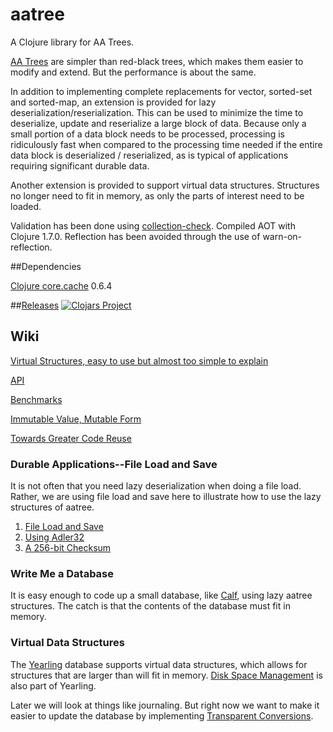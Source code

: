 # aatree

A Clojure library for AA Trees.

[AA Trees](https://en.wikipedia.org/wiki/AA_tree) 
are simpler than red-black trees,
which makes them easier to modify and extend.
But the performance is about the same.

In addition to implementing complete replacements for vector, sorted-set 
and sorted-map, an extension is
provided for lazy deserialization/reserialization.
This can be used to minimize the time to deserialize, update and reserialize
a large block of data. Because only a small portion of a data block
needs to be processed, processing is ridiculously fast when compared to
the processing time needed if the entire data block is deserialized / reserialized,
as is typical of applications requiring significant durable data.

Another extension is provided to support virtual data structures.
Structures no longer need to fit in memory, as only the parts of interest need to be
loaded.

Validation has been done using 
[collection-check](https://github.com/ztellman/collection-check).
Compiled AOT with Clojure 1.7.0. Reflection has been avoided through the
use of warn-on-reflection.

##Dependencies

[Clojure core.cache](https://github.com/clojure/core.cache#readme) 0.6.4

##[Releases](https://github.com/laforge49/aatree/releases)
[![Clojars Project](http://clojars.org/aatree/latest-version.svg)](http://clojars.org/aatree)

## Wiki

[Virtual Structures, easy to use but almost too simple to explain](https://github.com/laforge49/aatree/wiki/Virtual-Structures,-easy-to-use-but-almost-too-simple-to-explain)

[API](https://github.com/laforge49/aatree/wiki/API)

[Benchmarks](https://github.com/laforge49/aatree/wiki/Benchmarks)

[Immutable Value, Mutable Form](https://github.com/laforge49/aatree/wiki/Immutable-Value,-Mutable-Form)

[Towards Greater Code Reuse](https://github.com/laforge49/aatree/wiki/Towards-Greater-Code-Reuse)

### Durable Applications--File Load and Save

It is not often that you need lazy deserialization when doing a file load. 
Rather, we are using file load and save here to illustrate how to use the lazy 
structures of aatree. 

1. [File Load and Save](https://github.com/laforge49/aatree/wiki/File-Load-and-Save)
1. [Using Adler32](https://github.com/laforge49/aatree/wiki/Using-Adler32)
1. [A 256-bit Checksum](https://github.com/laforge49/aatree/wiki/A-256-Bit-Checksum)

### Write Me a Database

It is easy enough to code up a small database, like
[Calf](https://github.com/laforge49/aatree/wiki/Calf),
using lazy aatree structures.
The catch is that the contents of the database must fit in memory.

### Virtual Data Structures

The [Yearling](https://github.com/laforge49/aatree/wiki/Yearling) database
supports virtual data structures, which allows for structures 
that are larger than will fit in memory.
[Disk Space Management](https://github.com/laforge49/aatree/wiki/Disk-Space-Management)
is also part of Yearling.

Later we will look at things like journaling. 
But right now we want to make it easier to update the database by implementing
[Transparent Conversions](https://github.com/laforge49/aatree/issues/23).